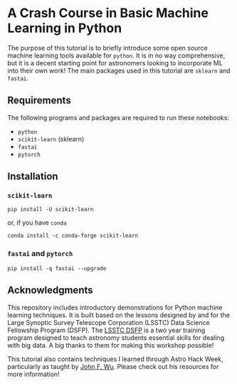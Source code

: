 # A Crash Course in Basic Machine Learning in Python
The purpose of this tutorial is to briefly introduce some open source machine learning tools available for `python`. It is in no way comprehensive, but it is a decent starting point for astronomers looking to incorporate ML into their own work! The main packages used in this tutorial are `sklearn` and `fastai`. 


## Requirements
The following programs and packages are required to run these notebooks: 
- `python`
- `scikit-learn` (sklearn)
- `fastai`
- `pytorch`

## Installation

### `scikit-learn`
```
pip install -U scikit-learn
```
or, if you have `conda`
```
conda install -c conda-forge scikit-learn
```
### `fastai` and `pytorch`
```
pip install -q fastai --upgrade
```

## Acknowledgments
This repository includes introductory demonstrations for Python machine learning techniques. It is built based on the lessons designed by and for the Large Synoptic Survey Telescope Corporation (LSSTC) Data Science Fellowship Program (DSFP). The [LSSTC DSFP](http://ciera.northwestern.edu/Education/LSSTC_DSFPOverview.php) is a two year training program designed to teach astronomy students essential skills for dealing with big data. A big thanks to them for making this workshop possible! 

This tutorial also contains techniques I learned through Astro Hack Week, particularly as taught by [John F. Wu](https://jwuphysics.github.io/resources/). Please check out his resources for more information!
